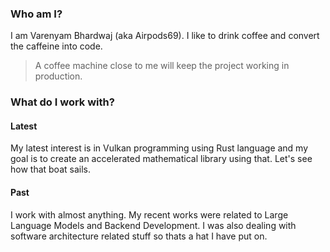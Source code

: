### Who am I?

I am Varenyam Bhardwaj (aka Airpods69). I like to drink coffee and convert the caffeine into code.

> A coffee machine close to me will keep the project working in production.

### What do I work with?

#### Latest
My latest interest is in Vulkan programming using Rust language and my goal is to create an accelerated mathematical library using that. Let's see how that boat sails.

#### Past
I work with almost anything. My recent works were related to Large Language Models and Backend Development. I was also dealing with software architecture related stuff so thats a hat I have put on.
